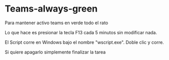 # Teams-always-green
Para mantener activo teams en verde todo el rato

Lo que hace es presionar la tecla F13 cada 5 minutos sin modificar nada.

El Script corre en Windows bajo el nombre "wscript.exe". Doble clic y corre.

Si quiere apagarlo simplemente finalizar la tarea
